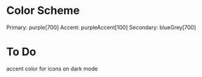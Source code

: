 # Color Scheme

Primary: purple[700]
Accent: purpleAccent[100]
Secondary: blueGrey[700]

# To Do
accent color for icons on dark mode